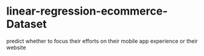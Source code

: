 # linear-regression-ecommerce-Dataset
predict whether to focus their efforts on their mobile app experience or their website
